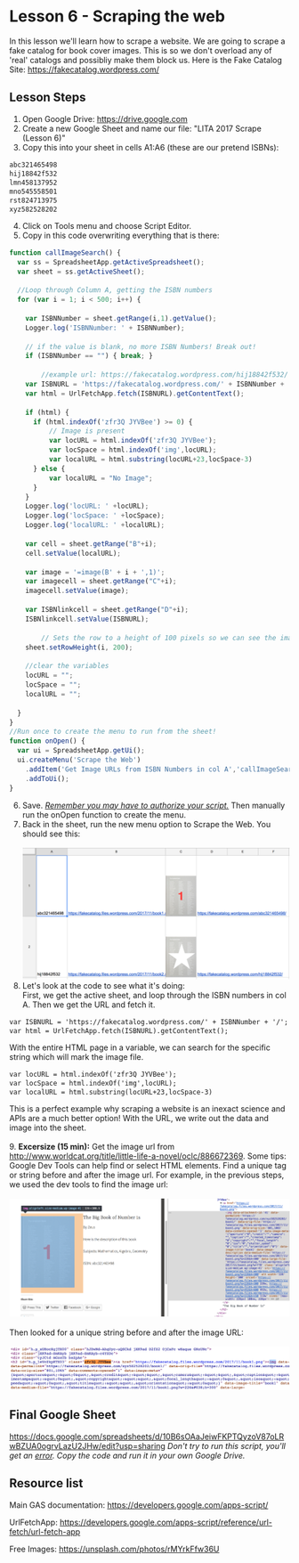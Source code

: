 # Lesson 6 - Scraping the web

In this lesson we'll learn how to scrape a website. We are going to scrape a fake catalog for book cover images. This is so we don't overload any of 'real' catalogs and possibliy make them block us. Here is the Fake Catalog Site: https://fakecatalog.wordpress.com/ 

## Lesson Steps

1. Open Google Drive: https://drive.google.com
2. Create a new Google Sheet and name our file: "LITA 2017 Scrape (Lesson 6)"
3. Copy this into your sheet in cells A1:A6 (these are our pretend ISBNs):
```
abc321465498
hij18842f532
lmn458137952
mno545558501
rst824713975
xyz582528202
```
4. Click on Tools menu and choose Script Editor. 
5. Copy in this code overwriting everything that is there:
```javascript
function callImageSearch() {
  var ss = SpreadsheetApp.getActiveSpreadsheet();
  var sheet = ss.getActiveSheet();
 
  //Loop through Column A, getting the ISBN numbers
  for (var i = 1; i < 500; i++) {
    
	var ISBNNumber = sheet.getRange(i,1).getValue();
	Logger.log('ISBNNumber: ' + ISBNNumber);
    
	// if the value is blank, no more ISBN Numbers! Break out!
	if (ISBNNumber == "") { break; }
        
        //example url: https://fakecatalog.wordpress.com/hij18842f532/
	var ISBNURL = 'https://fakecatalog.wordpress.com/' + ISBNNumber + '/';
	var html = UrlFetchApp.fetch(ISBNURL).getContentText();
    
	if (html) {
  	  if (html.indexOf('zfr3Q JYVBee') >= 0) {
    	  // Image is present
    	  var locURL = html.indexOf('zfr3Q JYVBee');
    	  var locSpace = html.indexOf('img',locURL);
    	  var localURL = html.substring(locURL+23,locSpace-3)
  	  } else {
      	  var localURL = "No Image";
  	  }
	}
	Logger.log('locURL: ' +locURL);
	Logger.log('locSpace: ' +locSpace);
	Logger.log('localURL: ' +localURL);   

	var cell = sheet.getRange("B"+i);
	cell.setValue(localURL);
    
	var image = '=image(B' + i + ',1)';
	var imagecell = sheet.getRange("C"+i);
	imagecell.setValue(image);
    
	var ISBNlinkcell = sheet.getRange("D"+i);
	ISBNlinkcell.setValue(ISBNURL);
    
        // Sets the row to a height of 100 pixels so we can see the image
	sheet.setRowHeight(i, 200);

	//clear the variables
	locURL = "";
	locSpace = "";
	localURL = "";

  }
}
//Run once to create the menu to run from the sheet!
function onOpen() {
  var ui = SpreadsheetApp.getUi();
  ui.createMenu('Scrape the Web')
  	.addItem('Get Image URLs from ISBN Numbers in col A','callImageSearch')
  	.addToUi();
}
```
6. Save. *[Remember you may have to authorize your script.](../authorize.md)* Then manually run the onOpen function to create the menu.
7. Back in the sheet, run the new menu option to Scrape the Web. You should see this:<br /><br />
![Image of images](bookimages.png)
8. Let's look at the code to see what it's doing:<br />
First, we get the active sheet, and loop through the ISBN numbers in col A. Then we get the URL and fetch it.
```
var ISBNURL = 'https://fakecatalog.wordpress.com/' + ISBNNumber + '/';
var html = UrlFetchApp.fetch(ISBNURL).getContentText();
```
With the entire HTML page in a variable, we can search for the specific string which will mark the image file.
```
var locURL = html.indexOf('zfr3Q JYVBee');
var locSpace = html.indexOf('img',locURL);
var localURL = html.substring(locURL+23,locSpace-3)
```
This is a perfect example why scraping a website is an inexact science and APIs are a much better option! With the URL, we write out the data and image into the sheet.<br /><br />
9. **Excersize (15 min):** Get the image url from http://www.worldcat.org/title/little-life-a-novel/oclc/886672369. Some tips: Google Dev Tools can help find or select HTML elements. Find a unique tag or string before and after the image url. For example, in the previous steps, we used the dev tools to find the image url:<br /><br />
![Image of isbn](google_dev.png)<br /><br />
Then looked for a unique string before and after the image URL:<br /><br />
![Image of tags](find_code.png)

## Final Google Sheet

https://docs.google.com/spreadsheets/d/10B6sOAaJeiwFKPTQyzoV87oLRwBZUA0ogrvLazU2JHw/edit?usp=sharing
*Don't try to run this script, you'll get an [error](../autherror.png). Copy the code and run it in your own Google Drive.*

## Resource list

Main GAS documentation: https://developers.google.com/apps-script/

UrlFetchApp: https://developers.google.com/apps-script/reference/url-fetch/url-fetch-app

Free Images: https://unsplash.com/photos/rMYrkFfw36U

